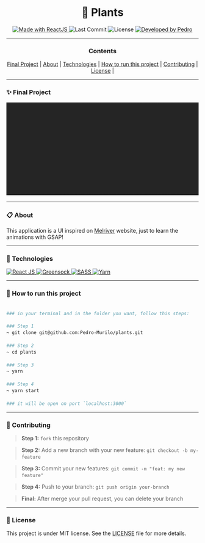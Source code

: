 <h1 align="center"><strong>🌺 Plants</strong></h1>


<p align="center" width="300">

<a href="https://reactjs.org/">
  <img alt="Made with ReactJS" src="https://img.shields.io/badge/Made%20with-React.JS-0b67a1?style=for-the-badge&logo=react" />
</a>
  
  <img alt="Last Commit" src="https://img.shields.io/github/last-commit/pedro-murilo/plants?color=85e356&style=for-the-badge">
  
  <img alt="License" src="https://img.shields.io/github/license/pedro-murilo/plants?color=de5649&style=for-the-badge"/>
  
  <a href="https://github.com/Pedro-Murilo/">
    <img alt="Developed by Pedro" src="https://img.shields.io/badge/Dev-Pedro-%3498db?color=e8e81e&style=for-the-badge">
  </a>
</p>

---
<div align="center">
  <h3><strong>Contents</strong></h3> 
  <a href="#-final-project">Final Project</a> |
  <a href="#-about">About</a> |
  <a href="#-technologies">Technologies</a> |
  <a href="#-how-to-run-this-project">How to run this project</a> |
  <a href="#-contributing">Contributing</a> |
  <a href="#-license">License</a> |
</div>

---
### ✨ Final Project
<p align="center">
  <img src="https://github.com/Pedro-Murilo/plants/blob/main/.github/plants-vid.gif" alt="Gif Final Project" />  
</p>


---
### 📋 About
This application is a UI inspired on [Melriver](https://melriver.com/) website, just to learn the animations with GSAP! 

---
### 🚀 Technologies
> <a href="https://reactjs.org/">
  <img alt="React JS" src="https://img.shields.io/badge/react.js%20-%2320232a.svg?&style=for-the-badge&logo=react&logoColor=%2361DAFB"/>
 </a> 
<a href="https://greensock.com/">
  <img alt="Greensock" src="https://img.shields.io/badge/Greensock-88CE02?style=for-the-badge&logo=greensock&logoColor=white" />
</a>
<a href="https://sass-lang.com/">
  <img alt="SASS" src="https://img.shields.io/badge/SASS%20-hotpink.svg?&style=for-the-badge&logo=SASS&logoColor=white"/>
</a>
<a href="https://yarnpkg.com">
 <img alt="Yarn" src="https://img.shields.io/badge/yarn-2C8EBB?style=for-the-badge&logo=yarn&logoColor=white"/>
</a>

---
### 📲 How to run this project
```zsh

### in your terminal and in the folder you want, follow this steps:

### Step 1
~ git clone git@github.com:Pedro-Murilo/plants.git

### Step 2
~ cd plants

### Step 3
~ yarn

### Step 4
~ yarn start 

### it will be open on port `localhost:3000`
```

---
### 🌱 Contributing
> <strong>Step 1:</strong> `fork` this repository

> <strong>Step 2:</strong> Add a new branch with your new feature: `git checkout -b my-feature`

> <strong>Step 3:</strong> Commit your new features: `git commit -m "feat: my new feature"`

> <strong>Step 4:</strong> Push to your branch: `git push origin your-branch`

> <strong>Final:</strong> After merge your pull request, you can delete your branch

---
### 📄 License
This project is under MIT license. See the [LICENSE](https://github.com/Pedro-Murilo/plants/blob/main/LICENSE) file for more details.

